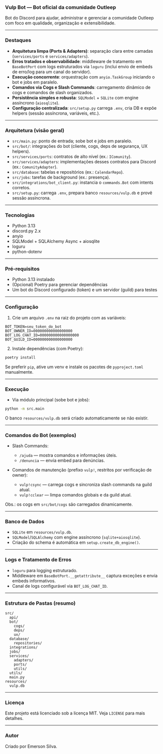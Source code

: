 ### Vulp Bot — Bot oficial da comunidade Outleep

Bot do Discord para ajudar, administrar e gerenciar a comunidade Outleep com foco em qualidade, organização e extensibilidade.

---

### Destaques
- **Arquitetura limpa (Ports & Adapters)**: separação clara entre camadas (`services/ports` e `services/adapters`).
- **Erros tratados e observabilidade**: middleware de tratamento em `BaseBotPort` com logs estruturados via `loguru` (inclui envio de embeds de erro/log para um canal do servidor).
- **Execução concorrente**: orquestração com `anyio.TaskGroup` iniciando o bot e jobs em paralelo.
- **Comandos via Cogs e Slash Commands**: carregamento dinâmico de cogs e comandos de slash organizados.
- **Persistência simples e robusta**: `SQLModel` + `SQLite` com engine assíncrono (`aiosqlite`).
- **Configuração centralizada**: `src/setup.py` carrega `.env`, cria DB e expõe helpers (sessão assíncrona, variáveis, etc.).

---

### Arquitetura (visão geral)
- `src/main.py`: ponto de entrada; sobe bot e jobs em paralelo.
- `src/bot/`: integrações do bot (cliente, cogs, deps de segurança, UX helpers).
- `src/services/ports`: contratos de alto nível (ex.: `IComunity`).
- `src/services/adapters`: implementações desses contratos para Discord (ex.: `ComunityAdapter`).
- `src/database`: tabelas e repositórios (ex.: `CalendarRepo`).
- `src/jobs`: tarefas de background (ex.: presença).
- `src/integrations/bot_client.py`: instancia o `commands.Bot` com intents corretos.
- `src/setup.py`: carrega `.env`, prepara banco `resources/vulp.db` e provê sessão assíncrona.

---

### Tecnologias
- Python 3.13
- discord.py 2.x
- anyio
- SQLModel + SQLAlchemy Async + aiosqlite
- loguru
- python-dotenv

---

### Pré‑requisitos
- Python 3.13 instalado
- (Opcional) Poetry para gerenciar dependências
- Um bot do Discord configurado (token) e um servidor (guild) para testes

---

### Configuração
1) Crie um arquivo `.env` na raiz do projeto com as variáveis:

```env
BOT_TOKEN=seu_token_do_bot
BOT_OWNER_ID=000000000000000000
BOT_LOG_CHAT_ID=000000000000000000
BOT_GUILD_ID=000000000000000000
```

2) Instale dependências (com Poetry):

```bash
poetry install
```

Se preferir `pip`, ative um venv e instale os pacotes de `pyproject.toml` manualmente.

---

### Execução
- Via módulo principal (sobe bot e jobs):

```bash
python -m src.main
```

O banco `resources/vulp.db` será criado automaticamente se não existir.

---

### Comandos do Bot (exemplos)
- Slash Commands:
  - `/ajuda` — mostra comandos e informações úteis.
  - `/denuncia` — envia embed para denúncias.

- Comandos de manutenção (prefixo `vulp!`, restritos por verificação de owner):
  - `vulp!csync` — carrega cogs e sincroniza slash commands na guild atual.
  - `vulp!cclear` — limpa comandos globais e da guild atual.

Obs.: os cogs em `src/bot/cogs` são carregados dinamicamente.

---

### Banco de Dados
- `SQLite` em `resources/vulp.db`.
- `SQLModel`/`SQLAlchemy` com engine assíncrono (`sqlite+aiosqlite`).
- Criação do schema é automática em `setup.create_db_engine()`.

---

### Logs e Tratamento de Erros
- `loguru` para logging estruturado.
- Middleware em `BaseBotPort.__getattribute__` captura exceções e envia embeds informativos.
- Canal de logs configurável via `BOT_LOG_CHAT_ID`.

---

### Estrutura de Pastas (resumo)
```
src/
  api/
  bot/
    cogs/
    deps/
    ux/
  database/
    repositories/
  integrations/
  jobs/
  services/
    adapters/
    ports/
    utils/
  utils/
  main.py
resources/
  vulp.db
```

---

### Licença
Este projeto está licenciado sob a licença MIT. Veja `LICENSE` para mais detalhes.

---

### Autor
Criado por Emerson Silva.
